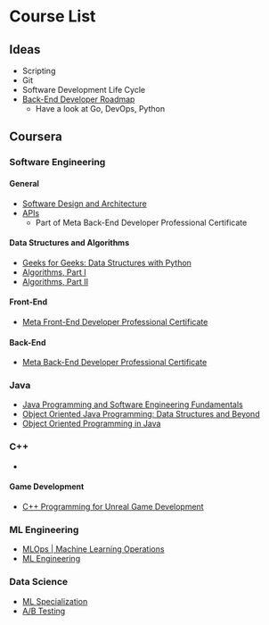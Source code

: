 # Course List
## Ideas
- Scripting
- Git
- Software Development Life Cycle
- [Back-End Developer Roadmap](https://roadmap.sh/backend)
	- Have a look at Go, DevOps, Python
## Coursera
### Software Engineering
#### General
- [Software Design and Architecture](https://www.coursera.org/programs/hastings-direct-learning-program-ytp79/skills/theoretical-computer-science?authProvider=hastings-direct&collectionId=skill~theoretical-computer-science&productId=hESW_nCIEeeXkArE6jxxNg&productType=s12n&showMiniModal=true&source=program-home)
- [APIs](https://www.coursera.org/programs/hastings-direct-learning-program-ytp79/learn/apis?collectionId=skill~theoretical-computer-science)
	- Part of Meta Back-End Developer Professional Certificate
#### Data Structures and Algorithms
- [Geeks for Geeks: Data Structures with Python](https://practice.geeksforgeeks.org/courses/Data-Structures-With-Python?utm_source=geeksforgeeks&utm_medium=main_header&utm_campaign=courses)
- [Algorithms, Part I](https://www.coursera.org/learn/algorithms-part1)
- [Algorithms, Part II](https://www.coursera.org/learn/algorithms-part2)
#### Front-End
- [Meta Front-End Developer Professional Certificate](https://www.coursera.org/professional-certificates/meta-front-end-developer)
#### Back-End
- [Meta Back-End Developer Professional Certificate](https://www.coursera.org/professional-certificates/meta-back-end-developer)
### Java
- [Java Programming and Software Engineering Fundamentals](https://www.coursera.org/specializations/java-programming)
- [Object Oriented Java Programming: Data Structures and Beyond](https://www.coursera.org/specializations/java-object-oriented?irclickid=Su0UqX09JxyPW6vSiK0Vt3rWUkFxHK2HtXwh2I0&irgwc=1&utm_medium=partners&utm_source=impact&utm_campaign=3294490&utm_content=b2c)
- [Object Oriented Programming in Java](https://www.coursera.org/specializations/object-oriented-programming)
### C++
- 
#### Game Development
- [C++ Programming for Unreal Game Development](https://www.coursera.org/specializations/cplusplusunrealgamedevelopment)
### ML Engineering
- [MLOps | Machine Learning Operations](https://www.coursera.org/specializations/mlops-machine-learning-duke)
- [ML Engineering](https://www.deeplearning.ai/courses/machine-learning-engineering-for-production-mlops/)
### Data Science
- [ML Specialization](https://www.deeplearning.ai/courses/machine-learning-specialization/)
- [A/B Testing](https://www.udacity.com/course/ab-testing--ud257)

